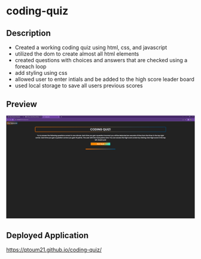 # coding-quiz

## Description

- Created a working coding quiz using html, css, and javascript
- utilized the dom to create almost all html elements
- created questions with choices and answers that are checked using a foreach loop
- add styling using css
- allowed user to enter intials and be added to the high score leader board
- used local storage to save all users previous scores

## Preview
![Screen Shot of Quiz Application](<./assets/Coding Quiz - Google Chrome 9_12_2023 8_14_50 PM.png>)

## Deployed Application
https://ptoum21.github.io/coding-quiz/
